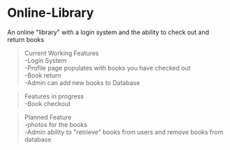 # Online-Library
An online "library" with a login system and the ability to check out and return books


>Current Working Features<br>
  -Login System<br>
  -Profile page populates with books you have checked out<br>
  -Book return<br>
  -Admin can add new books to Database<br>
  
>Features in progress<br>
  -Book checkout<br>
  
>Planned Feature<br>
  -photos for the books<br>
  -Admin ability to "retrieve" books from users and remove books from database
